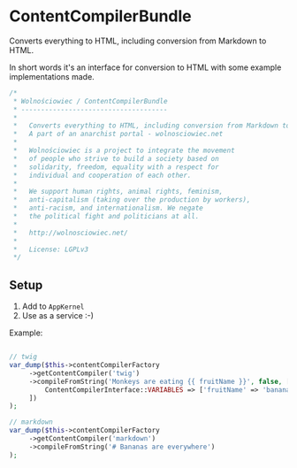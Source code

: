 ContentCompilerBundle
=====================

Converts everything to HTML, including conversion from Markdown to HTML.

In short words it's an interface for conversion to HTML with
some example implementations made.

```php
/*
 * Wolnościowiec / ContentCompilerBundle
 * -------------------------------------
 *
 *   Converts everything to HTML, including conversion from Markdown to HTML.
 *   A part of an anarchist portal - wolnosciowiec.net
 *
 *   Wolnościowiec is a project to integrate the movement
 *   of people who strive to build a society based on
 *   solidarity, freedom, equality with a respect for
 *   individual and cooperation of each other.
 *
 *   We support human rights, animal rights, feminism,
 *   anti-capitalism (taking over the production by workers),
 *   anti-racism, and internationalism. We negate
 *   the political fight and politicians at all.
 *
 *   http://wolnosciowiec.net/
 *
 *   License: LGPLv3
 */
 ```

## Setup

1. Add to `AppKernel`
2. Use as a service :-)

Example:

```php

// twig
var_dump($this->contentCompilerFactory
     ->getContentCompiler('twig')
     ->compileFromString('Monkeys are eating {{ fruitName }}', false, [
         ContentCompilerInterface::VARIABLES => ['fruitName' => 'banana'],
     ])
);

// markdown
var_dump($this->contentCompilerFactory
     ->getContentCompiler('markdown')
     ->compileFromString('# Bananas are everywhere')
);
```

